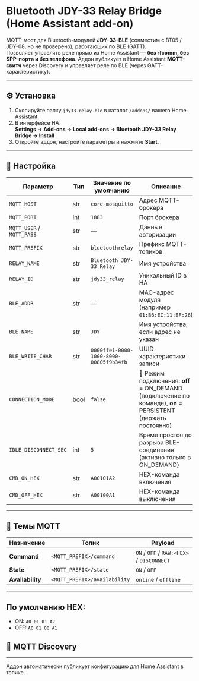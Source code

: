# Bluetooth JDY-33 Relay Bridge (Home Assistant add-on)
MQTT-мост для Bluetooth-модулей **JDY-33-BLE** (совместим с BT05 / JDY-08, но не проверено), работающих по BLE (GATT).  
Позволяет управлять реле прямо из Home Assistant — **без rfcomm, без SPP-порта и без телефона**.
Аддон публикует в Home Assistant **MQTT-свитч** через Discovery и управляет реле по BLE (через GATT-характеристику).

---

## ⚙️ Установка
1. Скопируйте папку `jdy33-relay-ble` в каталог `/addons/` вашего Home Assistant.  
2. В интерфейсе HA:  
   **Settings → Add-ons → Local add-ons → Bluetooth JDY-33 Relay Bridge → Install**
3. Откройте аддон, настройте параметры и нажмите **Start**.

---

## 🔌 Настройка
| Параметр | Тип | Значение по умолчанию | Описание |
|-----------|------|----------------------|-----------|
| `MQTT_HOST` | str | `core-mosquitto` | Адрес MQTT-брокера |
| `MQTT_PORT` | int | `1883` | Порт брокера |
| `MQTT_USER` / `MQTT_PASS` | str | — | Данные авторизации |
| `MQTT_PREFIX` | str | `bluetoothrelay` | Префикс MQTT-топиков |
| `RELAY_NAME` | str | `Bluetooth JDY-33 Relay` | Имя устройства |
| `RELAY_ID` | str | `jdy33_relay` | Уникальный ID в HA |
| `BLE_ADDR` | str | — | MAC-адрес модуля (например `01:B6:EC:11:EF:26`) |
| `BLE_NAME` | str | `JDY` | Имя устройства, если адрес не указан |
| `BLE_WRITE_CHAR` | str | `0000ffe1-0000-1000-8000-00805f9b34fb` | UUID характеристики записи |
| `CONNECTION_MODE` | bool | `false` | 🔁 Режим подключения: **off** = ON_DEMAND (подключение по команде), **on** = PERSISTENT (держать постоянно) |
| `IDLE_DISCONNECT_SEC` | int | `5` | Время простоя до разрыва BLE-соединения (активно только в ON_DEMAND) |
| `CMD_ON_HEX` | str | `A00101A2` | HEX-команда включения |
| `CMD_OFF_HEX` | str | `A00100A1` | HEX-команда выключения |

---

## 📡 Темы MQTT
| Назначение | Топик | Payload |
|-------------|--------|----------|
| **Command** | `<MQTT_PREFIX>/command` | `ON` / `OFF` / `RAW:<HEX>` / `DISCONNECT` |
| **State** | `<MQTT_PREFIX>/state` | `ON` / `OFF` |
| **Availability** | `<MQTT_PREFIX>/availability` | `online` / `offline` |

---

## По умолчанию HEX:
- ON: `A0 01 01 A2`
- OFF: `A0 01 00 A1`

## 🧩 MQTT Discovery

---

Аддон автоматически публикует конфигурацию для Home Assistant в топике.
